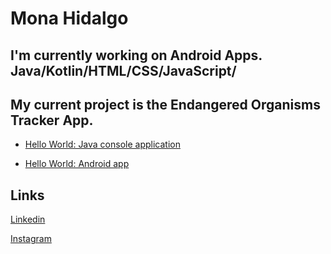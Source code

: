# Mona Hidalgo 

## I'm currently working on Android Apps. Java/Kotlin/HTML/CSS/JavaScript/

## My current project is the Endangered  Organisms Tracker App.

* [Hello World: Java console application]({https://github.com/monahidalgo/hello-world-java}) 

* [Hello World: Android app]({https://github.com/monahidalgo/hello-world-android}) 

## Links 

 [Linkedin](https://www.linkedin.com/in/mona-hidalgo) 

 [Instagram](https://www.instagram.com/mona_hidalgo_/)
